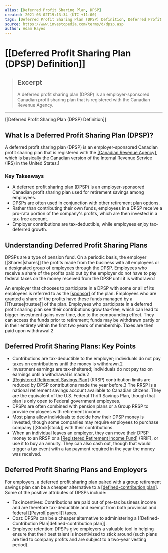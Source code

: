 ```yaml
---
alias: [Deferred Profit Sharing Plan, DPSP]
created: 2021-03-02T19:13:34 (UTC +11:00)
tags: [Deferred Profit Sharing Plan (DPSP) Definition, Deferred Profit Sharing Plan (DPSP) Definition]
source: https://www.investopedia.com/terms/d/dpsp.asp
author: Adam Hayes
---
```


# [[Deferred Profit Sharing Plan (DPSP) Definition]]

> ## Excerpt
> A deferred profit sharing plan (DPSP) is an employer-sponsored Canadian profit sharing plan that is registered with the Canadian Revenue Agency.

---

[[Deferred Profit Sharing Plan (DPSP) Definition]]
## What Is a Deferred Profit Sharing Plan (DPSP)?

A deferred profit sharing plan (DPSP) is an employer-sponsored Canadian profit sharing plan that is registered with the [[Canadian Revenue Agency]](https://www.investopedia.com/terms/c/ccra.asp), which is basically the Canadian version of the Internal Revenue Service (IRS) in the United States.1

### Key Takeaways

-   A deferred profit sharing plan (DPSP) is an employer-sponsored Canadian profit sharing plan used for retirement savings among employees.
-   DPSPs are often used in conjunction with other retirement plan options.
-   Rather than contributing their own funds, employees in a DPSP receive a pro-rata portion of the company's profits, which are then invested in a tax-free account.
-   Employer contributions are tax-deductible, while employees enjoy tax-deferred growth.

## Understanding Deferred Profit Sharing Plans

DPSPs are a type of pension fund. On a periodic basis, the employer [[Shares|shares]] the profits made from the business with all employees or a designated group of employees through the DPSP. Employees who receive a share of the profits paid out by the employer do not have to pay federal taxes on the money received from the DPSP until it is withdrawn.1

An employer that chooses to participate in a DPSP with some or all of its employees is referred to as the [[sponsor]](https://www.investopedia.com/terms/s/sponsor.asp) of the plan. Employees who are granted a share of the profits have these funds managed by a [[Trustee|trustee]] of the plan. Employees who participate in a deferred profit sharing plan see their contributions grow tax-free, which can lead to bigger investment gains over time, due to the compounding effect. They can access the funds prior to retirement; funds may be withdrawn partly or in their entirety within the first two years of membership. Taxes are then paid upon withdrawal.2

## Deferred Profit Sharing Plans: Key Points

-   Contributions are tax-deductible to the employer; individuals do not pay taxes on contributions until the money is withdrawn.2
-   Investment earnings are tax-sheltered; individuals do not pay tax on earnings until a withdrawal is made.2
-   [[Registered Retirement Savings Plan]](https://www.investopedia.com/terms/r/rrsp.asp) (RRSP) contribution limits are reduced by DPSP contributions made the year before.3 The RRSP is a national retirement savings account available to Canadian citizens. They are the equivalent of the U.S. Federal Thrift Savings Plan, though that plan is only open to Federal government employees.
-   DPSPs are often combined with pension plans or a Group RRSP to provide employees with retirement income.
-   Most plans allow individuals to decide how their DPSP money is invested, though some companies may require employees to purchase company [[Stock|stock]] with their contributions.
-   When an individual leaves an employer, they can move their DPSP money to an RRSP or a [[Registered Retirement Income Fund]](https://www.investopedia.com/terms/r/rrif.asp) (RRIF), or use it to buy an annuity. They can also cash out, though that would trigger a tax event with a tax payment required in the year the money was received.

## Deferred Profit Sharing Plans and Employers

For employers, a deferred profit sharing plan paired with a group retirement savings plan can be a cheaper alternative to a [[defined-contribution plan]](https://www.investopedia.com/terms/d/definedcontributionplan.asp). Some of the positive attributes of DPSPs include:

-   Tax incentives: Contributions are paid out of pre-tax business income and are therefore tax-deductible and exempt from both provincial and federal [[Payroll|payroll]] taxes.
-   Cost: DPSPs can be a cheaper alternative to administering a [[Defined-Contribution Plan|defined-contribution plan]].
-   Employee retention: DPSPs give employers a valuable tool in helping ensure that their best talent is incentivized to stick around (such plans are tied to company profits and are subject to a two-year vesting period).
